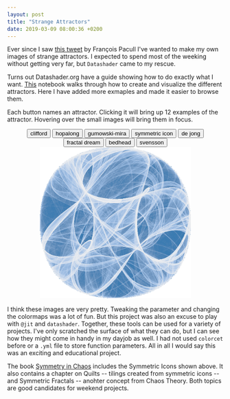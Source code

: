 ```yaml
---
layout: post
title: "Strange Attractors"
date: 2019-03-09 08:00:36 +0200
---
```

Ever since I saw [this tweet](https://twitter.com/franssoa/status/1037376353421746176) by François Pacull I've wanted to make my own images of strange attractors. I expected to spend most of the weeking without getting very far, but `Datashader` came to my rescue.

Turns out Datashader.org have a guide showing how to do exactly what I want. [This](http://datashader.org/topics/strange_attractors.html) notebook walks through how to create and visualize the different attractors. Here I have added more exmaples and made it easier to browse them.

Each button names an attractor. Clicking it will bring up 12 examples of the attractor. Hovering over the small images will bring them in focus.

<center>
    <div id="attractor-buttons" width="65%">
        <button alt="clifford" class="selectedButton">clifford</button>
        <button alt="hopalong">hopalong</button>
        <button alt="gumowski-mira">gumowski-mira</button>
        <button alt="symmetric-icon">symmetric icon</button>
        <button alt="de-jong">de jong</button>
        <button alt="fractal-dream">fractal dream</button>
        <button alt="bedhead">bedhead</button>
        <button alt="svensson">svensson</button>
    </div>
    <div>
        <img id="main_image" src="/assets/img/strange-attractors/clifford-0.png" width="70%">
    </div>
    <div id="placeholder"></div>
</center>


I think these images are very pretty. Tweaking the parameter and changing the colormaps was a lot of fun. But this project was also an excuse to play with `@jit` and `datashader`. Together, these tools can be used for a variety of projects. I've only scratched the surface of what they can do, but I can see how they might come in handy in my dayjob as well. I had not used `colorcet` before or a `.yml` file to store function parameters. All in all I would say this was an exciting and educational project.

The book [Symmetry in Chaos](https://www.goodreads.com/book/show/2715660-symmetry-in-chaos?ac=1&from_search=true) includes the Symmetric Icons shown above. It also contains a chapter on Quilts -- tilings created from symmetric icons -- and Symmetric Fractals -- anohter concept from Chaos Theory. Both topics are good candidates for weekend projects.

<link rel="stylesheet" href="/css/strange-attractors.css">
<script src="https://d3js.org/d3.v4.min.js" charset="utf-8"></script>
<script src="/js/strange-attractors/strange-attractors.js"></script>